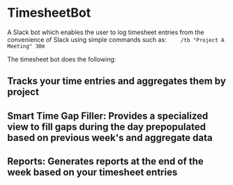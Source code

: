 # TimesheetBot
A Slack bot which enables the user to log timesheet entries from the convenience of Slack using simple commands such as:
```    /tb "Project A Meeting" 30m```

The timesheet bot does the following:
## Tracks your time entries and aggregates them by project
## Smart Time Gap Filler: Provides a specialized view to fill gaps during the day prepopulated based on previous week's and aggregate data
## Reports: Generates reports at the end of the week based on your timesheet entries
    


